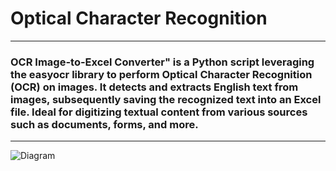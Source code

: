 # Optical Character Recognition
---

### OCR Image-to-Excel Converter" is a Python script leveraging the easyocr library to perform Optical Character Recognition (OCR) on images. It detects and extracts English text from images, subsequently saving the recognized text into an Excel file. Ideal for digitizing textual content from various sources such as documents, forms, and more.

---

![Diagram]()

